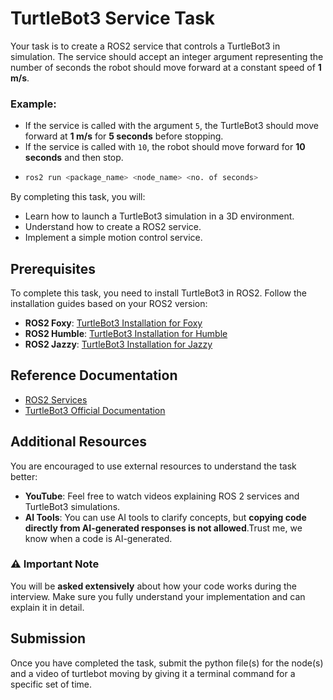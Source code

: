 # TurtleBot3 Service Task
Your task is to create a ROS2 service that controls a TurtleBot3 in simulation. The service should accept an integer argument representing the number of seconds the robot should move forward at a constant speed of **1 m/s**.

### Example:
- If the service is called with the argument `5`, the TurtleBot3 should move forward at **1 m/s** for **5 seconds** before stopping.
- If the service is called with `10`, the robot should move forward for **10 seconds** and then stop.
- ```bash
  ros2 run <package_name> <node_name> <no. of seconds>
  ```

By completing this task, you will:
- Learn how to launch a TurtleBot3 simulation in a 3D environment.
- Understand how to create a ROS2 service.
- Implement a simple motion control service.

## Prerequisites
To complete this task, you need to install TurtleBot3 in ROS2. Follow the installation guides based on your ROS2 version:

- **ROS2 Foxy**: [TurtleBot3 Installation for Foxy](http://blog.utem.edu.my/wira_yugi/ros2-and-turtlebot3-installation/)
- **ROS2 Humble**: [TurtleBot3 Installation for Humble](https://emanual.robotis.com/docs/en/platform/turtlebot3/quick-start/#ros-2-humble)
- **ROS2 Jazzy**: [TurtleBot3 Installation for Jazzy](https://docs.google.com/document/d/19ObQR4qn6_gd6mIFPtyNoy-2SDMFzImgR2hkvHJMCIU/edit?usp=sharing)

## Reference Documentation
- [ROS2 Services](https://docs.ros.org/en/foxy/Tutorials/Beginner-Client-Libraries/Writing-A-Simple-Py-Service-And-Client.html)
- [TurtleBot3 Official Documentation](https://emanual.robotis.com/docs/en/platform/turtlebot3/overview/)

## Additional Resources  
You are encouraged to use external resources to understand the task better:  
- **YouTube**: Feel free to watch videos explaining ROS 2 services and TurtleBot3 simulations.  
- **AI Tools**: You can use AI tools to clarify concepts, but **copying code directly from AI-generated responses is not allowed**.Trust me, we know when a code is AI-generated.

### ⚠️ Important Note  
You will be **asked extensively** about how your code works during the interview. Make sure you fully understand your implementation and can explain it in detail.

## Submission
Once you have completed the task, submit the python file(s) for the node(s) and a video of turtlebot moving by giving it a terminal command for a specific set of time.

